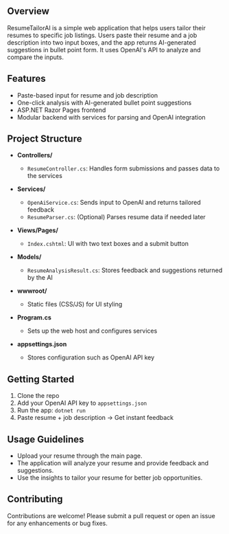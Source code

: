 ## Overview
ResumeTailorAI is a simple web application that helps users tailor their resumes to specific job listings. Users paste their resume and a job description into two input boxes, and the app returns AI-generated suggestions in bullet point form. It uses OpenAI's API to analyze and compare the inputs.

## Features
- Paste-based input for resume and job description
- One-click analysis with AI-generated bullet point suggestions
- ASP.NET Razor Pages frontend
- Modular backend with services for parsing and OpenAI integration

## Project Structure

- **Controllers/**  
  - `ResumeController.cs`: Handles form submissions and passes data to the services

- **Services/**  
  - `OpenAiService.cs`: Sends input to OpenAI and returns tailored feedback
  - `ResumeParser.cs`: (Optional) Parses resume data if needed later

- **Views/Pages/**  
  - `Index.cshtml`: UI with two text boxes and a submit button

- **Models/**  
  - `ResumeAnalysisResult.cs`: Stores feedback and suggestions returned by the AI

- **wwwroot/**  
  - Static files (CSS/JS) for UI styling

- **Program.cs**  
  - Sets up the web host and configures services

- **appsettings.json**  
  - Stores configuration such as OpenAI API key

## Getting Started
1. Clone the repo
2. Add your OpenAI API key to `appsettings.json`
3. Run the app: `dotnet run`
4. Paste resume + job description → Get instant feedback


## Usage Guidelines
- Upload your resume through the main page.
- The application will analyze your resume and provide feedback and suggestions.
- Use the insights to tailor your resume for better job opportunities.

## Contributing
Contributions are welcome! Please submit a pull request or open an issue for any enhancements or bug fixes.